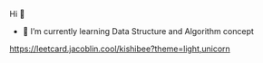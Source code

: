 Hi 👋



- 🌱 I’m currently learning Data Structure and Algorithm concept

https://leetcard.jacoblin.cool/kishibee?theme=light,unicorn
